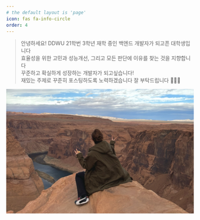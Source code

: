 ```yaml
---
# the default layout is 'page'
icon: fas fa-info-circle
order: 4
---
```


> 안녕하세요! DDWU 21학번 3학년 재학 중인 백엔드 개발자가 되고픈 대학생입니다 <BR> 
> 효율성을 위한 고민과 성능개선, 그리고 모든 판단에 이유를 찾는 것을 지향합니다 <BR>
> 꾸준하고 확실하게 성장하는 개발자가 되고싶습니다! <BR>
> 재밌는 주제로 꾸준히 포스팅하도록 노력하겠습니다 잘 부탁드립니다 🙇🏻‍♀️

<img alt="" src="/assets/img/image.jpg">
